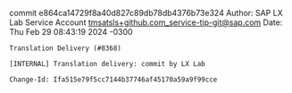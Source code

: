 commit e864ca14729f8a40d827c89db78db4376b73e324
Author: SAP LX Lab Service Account <tmsatsls+github.com_service-tip-git@sap.com>
Date:   Thu Feb 29 08:43:19 2024 -0300

    Translation Delivery (#8368)
    
    [INTERNAL] Translation delivery: commit by LX Lab
    
    Change-Id: Ifa515e79f5cc7144b37746af45170a59a9f99cce
